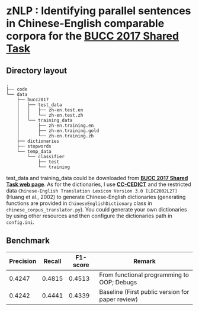 # zNLP : Identifying parallel sentences in Chinese-English comparable corpora for the [BUCC 2017 Shared Task](https://comparable.limsi.fr/bucc2017/bucc2017-task.html)

## Directory layout
```
.
├── code
└── data
    ├── bucc2017
    │   ├── test_data
    │   │   ├── zh-en.test.en
    │   │   └── zh-en.test.zh
    │   └── training_data
    │       ├── zh-en.training.en
    │       ├── zh-en.training.gold
    │       └── zh-en.training.zh
    ├── dictionaries
    ├── stopwords
    └── temp_data
        └── classifier
            ├── test
            └── training
```
test_data and training_data could be downloaded from [**BUCC 2017 Shared Task web page**](https://comparable.limsi.fr/bucc2017/bucc2017-task.html). As for the dictionaries, I use [**CC-CEDICT**](https://www.mdbg.net/chinese/dictionary?page=cedict) and the restricted data `Chinese-English Translation Lexicon Version 3.0 [LDC2002L27]` (Huang et al., 2002) to generate Chinese-English dictionaries (generating functions are provided in `ChineseEnglishDictionary` class in `chinese_corpus_translator.py`). You could generate your own dictionaries by using other resources and then configure the dictionaries path in `config.ini`.


## Benchmark
Precision | Recall | F1-score | Remark
--------- | ------ | -------- | ------
0.4247 | 0.4815 | 0.4513 | From functional programming to OOP; Debugs
0.4242 | 0.4441 | 0.4339 | Baseline (First public version for paper review)

